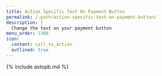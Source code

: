 ```yaml
---
title: Action Specific Text On Payment Button
permalink: /:path/action-specific-text-on-payment-button/
description: |
  Change the text on your payment button
menu_order: 1300
icon:
  content: call_to_action
  outlined: true
---
```


{% include astopb.md %}
